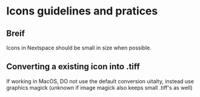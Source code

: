 # Icons guidelines and pratices

## Breif

Icons in Nextspace should be small in size when possible. 

## Converting a existing icon into .tiff

If working in MacOS, DO not use the default conversion uitalty, instead use graphics magick (unknown if image magick also keeps small .tiff's as well)